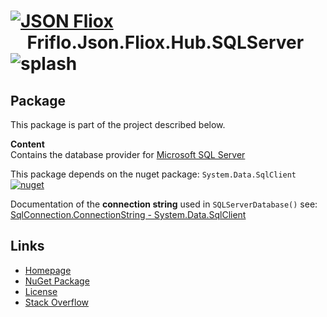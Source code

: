 # [![JSON Fliox](https://raw.githubusercontent.com/friflo/Friflo.Json.Fliox/main/docs/images/Json-Fliox.svg)](https://github.com/friflo/Friflo.Json.Fliox)    **Friflo.Json.Fliox.Hub.SQLServer** ![splash](https://raw.githubusercontent.com/friflo/Friflo.Json.Fliox/main/docs/images/paint-splatter.svg)

## Package

This package is part of the project described below.

**Content**  
Contains the database provider for [Microsoft SQL Server](https://www.microsoft.com/sql-server)

This package depends on the nuget package: `System.Data.SqlClient`  
[![nuget](https://img.shields.io/nuget/v/System.Data.SqlClient.svg?label=System.Data.SqlClient&color=blue)](https://www.nuget.org/packages/System.Data.SqlClient)

Documentation of the **connection string** used in `SQLServerDatabase()` see:  
[SqlConnection.ConnectionString - System.Data.SqlClient](https://learn.microsoft.com/en-us/dotnet/api/system.data.sqlclient.sqlconnection.connectionstring)



## Links

- [Homepage](https://github.com/friflo/Friflo.Json.Fliox)
- [NuGet Package](https://www.nuget.org/packages/Friflo.Json.Fliox.Hub.Cosmos)
- [License](https://github.com/friflo/Friflo.Json.Fliox/blob/main/LICENSE)
- [Stack Overflow](https://stackoverflow.com/questions/tagged/fliox)